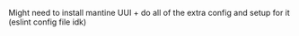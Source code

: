Might need to install mantine UUI + do all of the extra config and setup for it (eslint config file idk)
